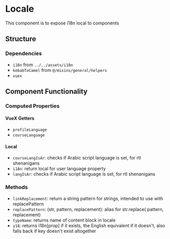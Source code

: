 Locale
===============
This component is to expose i18n local to components 

## Structure

### Dependencies
* `i18n` from `../../assets/i18n`
* `kebabToCamel` from `@/mixins/general/helpers`
* `vuex`

Component Functionality
---------

### Computed Properties
#### VueX Getters
- `profileLanguage`
- `courseLanguage`

#### Local
- `courseLangIsAr`: checks if Arabic script language is set, for rtl shenanigans 
- `i18n`: return local for user language property
- `langIsAr`: checks if Arabic script language is set, for rtl shenanigans

### Methods
- `linkReplacement`: return a string pattern for strings, intended to use with replacePattern 
- `replacePattern`: (str, pattern, replacement): alias for str.replace( pattern, replacement) 
- `typeName`: returns name of content block in locale 
- `y18`: returns i18n[prop] if it exists, the English equivalent if it doesn't, also falls back if key doesn't exist altogether 
